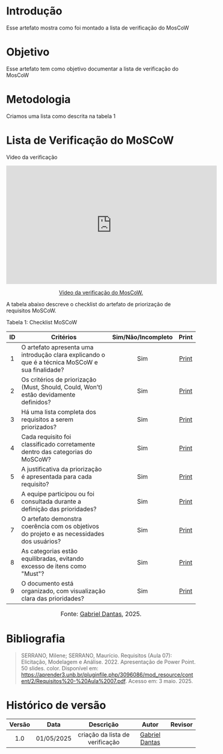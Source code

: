 # Introdução
Esse artefato mostra como foi montado a lista de verificação do MosCoW

# Objetivo
Esse artefato tem como objetivo documentar a lista de verificação do MosCoW

# Metodologia
Criamos uma lista como descrita na tabela 1 

# Lista de Verificação do MoSCoW
Video da verificação

<p style="text-align: center"><iframe width="560" height="315" src="https://youtube.com/embed/Tzwm8c6L524" title="YouTube video player" frameborder="0" allow="accelerometer; autoplay; clipboard-write; encrypted-media; gyroscope; picture-in-picture; web-share" referrerpolicy="strict-origin-when-cross-origin" allowfullscreen></iframe></p>
<p style="text-align: center"><a href="https://youtu.be/Tzwm8c6L524" target="blanket">Vídeo da verificação do MosCoW.</a></p>

A tabela abaixo descreve o checklist do artefato de priorização de requisitos MoSCoW.

Tabela 1: Checklist MoSCoW

| ID  | Critérios                                                                 | Sim/Não/Incompleto | Print |
|:---:|---------------------------------------------------------------------------|:-------------------:|:-----:|
|  1  | O artefato apresenta uma introdução clara explicando o que é a técnica MoSCoW e sua finalidade? |    Sim    | [Print](../../../assets/verificação/moscow.png) |
|  2  | Os critérios de priorização (Must, Should, Could, Won’t) estão devidamente definidos? |    Sim    | [Print](../../../assets/verificação/moscow.png) |
|  3  | Há uma lista completa dos requisitos a serem priorizados?                |    Sim     | [Print](../../../assets/verificação/moscow.png) |
|  4  | Cada requisito foi classificado corretamente dentro das categorias do MoSCoW? |   Sim    | [Print](../../../assets/verificação/moscow.png) |
|  5  | A justificativa da priorização é apresentada para cada requisito?         |    Sim    | [Print](../../../assets/verificação/moscow.png) |
|  6  | A equipe participou ou foi consultada durante a definição das prioridades? |    Sim    | [Print](../../../assets/verificação/moscow.png) |
|  7  | O artefato demonstra coerência com os objetivos do projeto e as necessidades dos usuários? |    Sim    | [Print](../../../assets/verificação/moscow.png) |
|  8  | As categorias estão equilibradas, evitando excesso de itens como "Must"?  |    Sim    | [Print](../../../assets/verificação/moscow.png) |
|  9  | O documento está organizado, com visualização clara das prioridades?     |    Sim    | [Print](../../../assets/verificação/moscow.png) |

<font size="3"><p style="text-align: center">Fonte: [Gabriel Dantas](https://github.com/gbevi), 2025.</p></font>


# Bibliografia
> SERRANO, Milene; SERRANO, Maurício. Requisitos (Aula 07): Elicitação, Modelagem e Análise. 2022. Apresentação de Power Point. 50 slides. color. Disponível em: https://aprender3.unb.br/pluginfile.php/3096086/mod_resource/content/2/Requisitos%20-%20Aula%2007.pdf. Acesso em: 3 maio. 2025.

# Histórico de versão

| Versão |    Data    |       Descrição        |                     Autor                      |                  Revisor                   |
| :----: | :--------: | :--------------------: | :--------------------------------------------: | :----------------------------------------: |
|  1.0   | 01/05/2025 | criação da lista de verificação | [Gabriel Dantas ](https://github.com/gbevi)  |  |